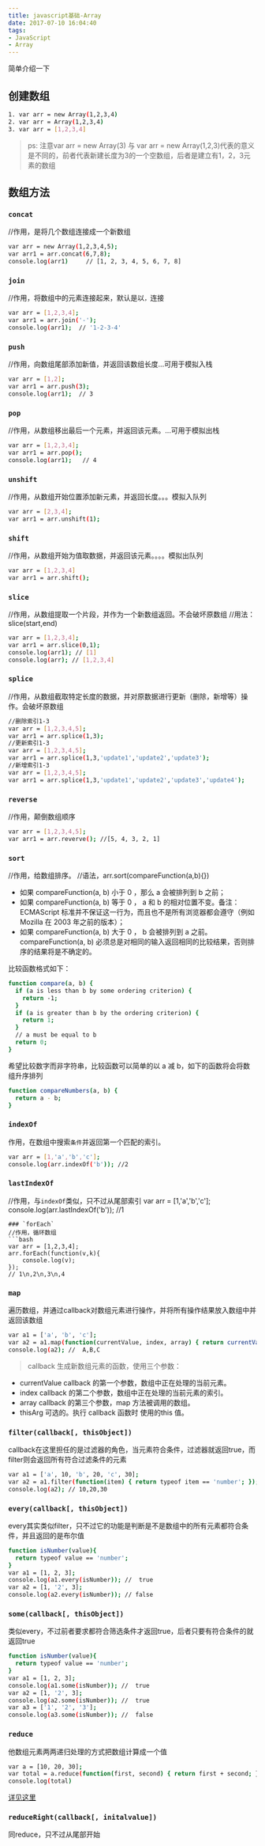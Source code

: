 ```yaml
---
title: javascript基础-Array
date: 2017-07-10 16:04:40
tags:
- JavaScript
- Array
---
```

简单介绍一下 
<!--more-->

## 创建数组

```bash
1. var arr = new Array(1,2,3,4)
2. var arr = Array(1,2,3,4)
3. var arr = [1,2,3,4]
```
> ps: 注意var arr = new Array(3) 与 var arr = new Array(1,2,3)代表的意义是不同的，前者代表新建长度为3的一个空数组，后者是建立有1，2，3元素的数组

## 数组方法

### `concat`
//作用，是将几个数组连接成一个新数组
```bash
var arr = new Array(1,2,3,4,5);
var arr1 = arr.concat(6,7,8);
console.log(arr1)     // [1, 2, 3, 4, 5, 6, 7, 8]

```

### `join`
//作用，将数组中的元素连接起来，默认是以`，`连接
```bash
var arr = [1,2,3,4];
var arr1 = arr.join('-');
console.log(arr1);  // '1-2-3-4'
```
### `push`
//作用，向数组尾部添加新值，并返回该数组长度...可用于模拟入栈
```bash
var arr = [1,2];
var arr1 = arr.push(3);
console.log(arr1);  // 3
``` 

### `pop`
//作用，从数组移出最后一个元素，并返回该元素。...可用于模拟出栈
```bash
var arr = [1,2,3,4];
var arr1 = arr.pop();
console.log(arr1);   // 4

```
### `unshift`
//作用，从数组开始位置添加新元素，并返回长度。。。模拟入队列
```bash
var arr = [2,3,4];
var arr1 = arr.unshift(1);
```
### `shift`
//作用，从数组开始为值取数据，并返回该元素。。。。模拟出队列

```bash
var arr = [1,2,3,4]
var arr1 = arr.shift();
```
### `slice`
//作用，从数组提取一个片段，并作为一个新数组返回。不会破坏原数组
//用法： slice(start,end)
```bash
var arr = [1,2,3,4];
var arr1 = arr.slice(0,1);
console.log(arr1); // [1]
console.log(arr); // [1,2,3,4]
```

### `splice`
//作用，从数组截取特定长度的数据，并对原数据进行更新（删除，新增等）操作。会破坏原数组
```bash
//删除索引1-3
var arr = [1,2,3,4,5];
var arr1 = arr.splice(1,3);
//更新索引1-3
var arr = [1,2,3,4,5];
var arr1 = arr.splice(1,3,'update1','update2','update3');
//新增索引1-3
var arr = [1,2,3,4,5];
var arr1 = arr.splice(1,3,'update1','update2','update3','update4');
```

### `reverse`
//作用，颠倒数组顺序
```bash
var arr = [1,2,3,4,5];
var arr1 = arr.reverve(); //[5, 4, 3, 2, 1]
```

### `sort`
//作用，给数组排序。
//语法，arr.sort(compareFunction(a,b){})

- 如果 compareFunction(a, b) 小于 0 ，那么 a 会被排列到 b 之前；
- 如果 compareFunction(a, b) 等于 0 ， a 和 b 的相对位置不变。备注： ECMAScript 标准并不保证这一行为，而且也不是所有浏览器都会遵守（例如 Mozilla 在 2003 年之前的版本）；
- 如果 compareFunction(a, b) 大于 0 ， b 会被排列到 a 之前。
compareFunction(a, b) 必须总是对相同的输入返回相同的比较结果，否则排序的结果将是不确定的。

比较函数格式如下：

```bash
function compare(a, b) {
  if (a is less than b by some ordering criterion) {
    return -1;
  }
  if (a is greater than b by the ordering criterion) {
    return 1;
  }
  // a must be equal to b
  return 0;
}
```
希望比较数字而非字符串，比较函数可以简单的以 a 减 b，如下的函数将会将数组升序排列

```bash
function compareNumbers(a, b) {
  return a - b;
}
```
### `indexOf`
作用，在数组中搜索`条件`并返回第一个匹配的索引。
```bash
var arr = [1,'a','b','c'];
console.log(arr.indexOf('b')); //2
```
### `lastIndexOf`
//作用，与`indexOf`类似，只不过从尾部索引
var arr = [1,'a','b','c'];
console.log(arr.lastIndexOf('b')); //1
```
### `forEach`
//作用，循环数组
```bash
var arr = [1,2,3,4];
arr.forEach(function(v,k){
    console.log(v);
});
// 1\n,2\n,3\n,4
```
### `map`
遍历数组，并通过callback对数组元素进行操作，并将所有操作结果放入数组中并返回该数组
```bash
var a1 = ['a', 'b', 'c'];
var a2 = a1.map(function(currentValue, index, array) { return currentValue.toUpperCase(); });
console.log(a2); //  A,B,C
```
> callback
生成新数组元素的函数，使用三个参数：

- currentValue
 callback 的第一个参数，数组中正在处理的当前元素。
- index
callback 的第二个参数，数组中正在处理的当前元素的索引。
- array
callback 的第三个参数，map 方法被调用的数组。
- thisArg
可选的。执行 callback 函数时 使用的this 值。

### `filter(callback[, thisObject]) `
callback在这里担任的是过滤器的角色，当元素符合条件，过滤器就返回true，而filter则会返回所有符合过滤条件的元素

```bash
var a1 = ['a', 10, 'b', 20, 'c', 30];
var a2 = a1.filter(function(item) { return typeof item == 'number'; });
console.log(a2); // 10,20,30
```

### `every(callback[, thisObject]) `
every其实类似filter，只不过它的功能是判断是不是数组中的所有元素都符合条件，并且返回的是布尔值

```bash
function isNumber(value){
  return typeof value == 'number';
}
var a1 = [1, 2, 3];
console.log(a1.every(isNumber)); //  true
var a2 = [1, '2', 3];
console.log(a2.every(isNumber)); // false
```

### `some(callback[, thisObject])`
类似every，不过前者要求都符合筛选条件才返回true，后者只要有符合条件的就返回true

```bash
function isNumber(value){
  return typeof value == 'number';
}
var a1 = [1, 2, 3];
console.log(a1.some(isNumber)); //  true
var a2 = [1, '2', 3];
console.log(a2.some(isNumber)); //  true
var a3 = ['1', '2', '3'];
console.log(a3.some(isNumber)); //  false
```
### `reduce`
他数组元素两两递归处理的方式把数组计算成一个值
```bash
var a = [10, 20, 30];
var total = a.reduce(function(first, second) { return first + second; }, 0);
console.log(total)
```
[详见这里](http://www.supernever.com/2017/01/24/reduce/)

### `reduceRight(callback[, initalvalue])`
同reduce，只不过从尾部开始


























